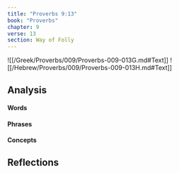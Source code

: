 ```yaml
---
title: "Proverbs 9:13"
book: "Proverbs"
chapter: 9
verse: 13
section: Way of Folly
---
```

![[/Greek/Proverbs/009/Proverbs-009-013G.md#Text]]
![[/Hebrew/Proverbs/009/Proverbs-009-013H.md#Text]]

## Analysis

#### Words

#### Phrases

#### Concepts

## Reflections
